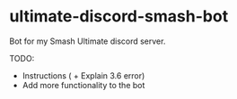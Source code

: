 # ultimate-discord-smash-bot
Bot for my Smash Ultimate discord server.

TODO:
 - Instructions ( + Explain 3.6 error)
 - Add more functionality to the bot
